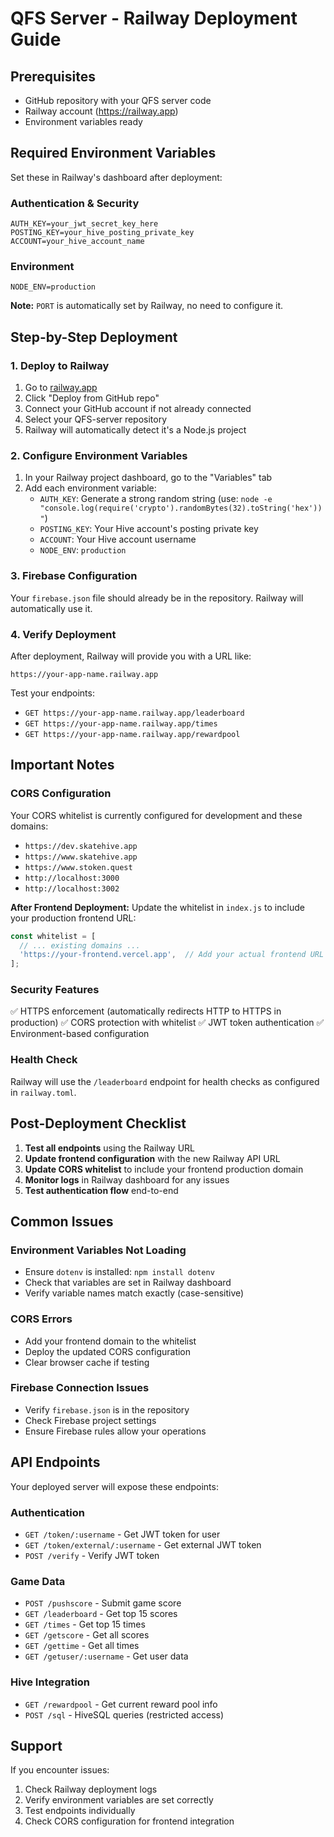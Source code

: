 # QFS Server - Railway Deployment Guide

## Prerequisites
- GitHub repository with your QFS server code
- Railway account (https://railway.app)
- Environment variables ready

## Required Environment Variables

Set these in Railway's dashboard after deployment:

### Authentication & Security
```
AUTH_KEY=your_jwt_secret_key_here
POSTING_KEY=your_hive_posting_private_key
ACCOUNT=your_hive_account_name
```

### Environment
```
NODE_ENV=production
```

**Note:** `PORT` is automatically set by Railway, no need to configure it.

## Step-by-Step Deployment

### 1. Deploy to Railway
1. Go to [railway.app](https://railway.app)
2. Click "Deploy from GitHub repo"
3. Connect your GitHub account if not already connected
4. Select your QFS-server repository
5. Railway will automatically detect it's a Node.js project

### 2. Configure Environment Variables
1. In your Railway project dashboard, go to the "Variables" tab
2. Add each environment variable:
   - `AUTH_KEY`: Generate a strong random string (use: `node -e "console.log(require('crypto').randomBytes(32).toString('hex'))"`)
   - `POSTING_KEY`: Your Hive account's posting private key
   - `ACCOUNT`: Your Hive account username
   - `NODE_ENV`: `production`

### 3. Firebase Configuration
Your `firebase.json` file should already be in the repository. Railway will automatically use it.

### 4. Verify Deployment
After deployment, Railway will provide you with a URL like:
```
https://your-app-name.railway.app
```

Test your endpoints:
- `GET https://your-app-name.railway.app/leaderboard`
- `GET https://your-app-name.railway.app/times`
- `GET https://your-app-name.railway.app/rewardpool`

## Important Notes

### CORS Configuration
Your CORS whitelist is currently configured for development and these domains:
- `https://dev.skatehive.app`
- `https://www.skatehive.app` 
- `https://www.stoken.quest`
- `http://localhost:3000`
- `http://localhost:3002`

**After Frontend Deployment:** Update the whitelist in `index.js` to include your production frontend URL:
```javascript
const whitelist = [
  // ... existing domains ...
  'https://your-frontend.vercel.app',  // Add your actual frontend URL
];
```

### Security Features
✅ HTTPS enforcement (automatically redirects HTTP to HTTPS in production)
✅ CORS protection with whitelist
✅ JWT token authentication
✅ Environment-based configuration

### Health Check
Railway will use the `/leaderboard` endpoint for health checks as configured in `railway.toml`.

## Post-Deployment Checklist

1. **Test all endpoints** using the Railway URL
2. **Update frontend configuration** with the new Railway API URL
3. **Update CORS whitelist** to include your frontend production domain
4. **Monitor logs** in Railway dashboard for any issues
5. **Test authentication flow** end-to-end

## Common Issues

### Environment Variables Not Loading
- Ensure `dotenv` is installed: `npm install dotenv`
- Check that variables are set in Railway dashboard
- Verify variable names match exactly (case-sensitive)

### CORS Errors
- Add your frontend domain to the whitelist
- Deploy the updated CORS configuration
- Clear browser cache if testing

### Firebase Connection Issues
- Verify `firebase.json` is in the repository
- Check Firebase project settings
- Ensure Firebase rules allow your operations

## API Endpoints

Your deployed server will expose these endpoints:

### Authentication
- `GET /token/:username` - Get JWT token for user
- `GET /token/external/:username` - Get external JWT token
- `POST /verify` - Verify JWT token

### Game Data
- `POST /pushscore` - Submit game score
- `GET /leaderboard` - Get top 15 scores
- `GET /times` - Get top 15 times
- `GET /getscore` - Get all scores
- `GET /gettime` - Get all times
- `GET /getuser/:username` - Get user data

### Hive Integration
- `GET /rewardpool` - Get current reward pool info
- `POST /sql` - HiveSQL queries (restricted access)

## Support

If you encounter issues:
1. Check Railway deployment logs
2. Verify environment variables are set correctly
3. Test endpoints individually
4. Check CORS configuration for frontend integration
